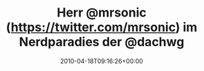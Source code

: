 ---
retweeted: false
source: <a href="http://twitter.com" rel="nofollow">Twitter Web Client</a>
entities:
  hashtags: []
  symbols: []
  user_mentions:
  - name: Die Z99
    screen_name: dachwg
    indices:
    - '34'
    - '41'
    id_str: '91882733'
    id: '91882733'
  urls: []
display_text_range:
- '0'
- '68'
favorite_count: '0'
id_str: '12389415653'
truncated: false
retweet_count: '0'
id: '12389415653'
created_at: Sun Apr 18 09:16:26 +0000 2010
favorited: false
full_text: 'Herr [@mrsonic](https://twitter.com/mrsonic) im Nerdparadies der [@dachwg](https://twitter.com/dachwg):
  http://twitpic.com/1gix1h'
lang: de
tags:
- pesos/twitter
date: '2010-04-18T09:16:26+00:00'
src: https://twitter.com/bascht/status/12389415653
original_url: https://twitter.com/bascht/status/12389415653
type: twitter_tweet
text: 'Herr [@mrsonic](https://twitter.com/mrsonic) im Nerdparadies der [@dachwg](https://twitter.com/dachwg):
  http://twitpic.com/1gix1h'
title: Herr @mrsonic (https://twitter.com/mrsonic) im Nerdparadies der @dachwg

---